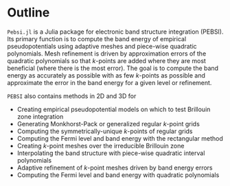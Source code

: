 # Outline

`Pebsi.jl` is a Julia package for electronic band structure integration (PEBSI). Its primary function is to compute the band energy of empirical pseudopotentials using adaptive meshes and piece-wise quadratic polynomials. Mesh refinement is driven by approximation errors of the quadratic polynomials so that *k*-points are added where they are most beneficial (where there is the most error). The goal is to compute the band energy as accurately as possible with as few *k*-points as possible and approximate the error in the band energy for a given level or refinement.

`PEBSI` also contains methods in 2D and 3D for
- Creating empirical pseudopotential models on which to test Brillouin zone integration
- Generating Monkhorst-Pack or generalized regular *k*-point grids
- Computing the symmetrically-unique *k*-points of regular grids
- Computing the Fermi level and band energy with the rectangular method
- Creating *k*-point meshes over the irreducible Brillouin zone
- Interpolating the band structure with piece-wise quadratic interval polynomials
- Adaptive refinement of *k*-point meshes driven by band energy errors
- Computing the Fermi level and band energy with quadratic polynomials
